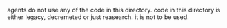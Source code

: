 agents do not use any of the code in this directory. code in this directory is either legacy, decremeted or just reasearch. it is not to be used.
